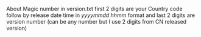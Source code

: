 About Magic number in version.txt
first 2 digits are your Country code
follow by release date time in _yyyymmdd hhmm_ format
and last 2 digits are version number (can be any number but I use 2 digits from CN released version)
